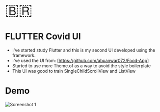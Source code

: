 <span style="font-size: 50px;">&#x1f1e7;&#x1f1f7;</span>
# FLUTTER Covid UI 
- I've started study Flutter and this is my second UI developed using the framework.
- I've used the UI from: [https://github.com/abuanwar072/Food-App]
- Started to use more Theme.of as a way to avoid the style boilerplate
- This UI was good to train SingleChildScrollView and ListView

# Demo

![Screenshot 1](food.gif)



